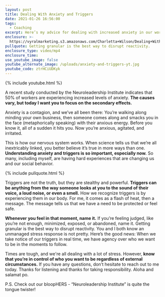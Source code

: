 ```yaml
---
layout: post
title: Dealing With Anxiety and Triggers
date: 2021-01-26 16:56:00
tags:
  - Coaching
excerpt: Here’s my advice for dealing with increased anxiety in our world.
enclosure: >-
  https://vyralmarketing.s3.amazonaws.com/Charletta+Wilson/Dealing+With+Anxiety+and+Triggers.mp4
pullquote: Getting granular is the best way to disrupt reactivity.
enclosure_type: video/mp4
enclosure_time:
use_youtube_image: false
youtube_alternate_image: /uploads/anxiety-and-triggers-yt.jpg
youtube_code: ztrHCiUDKyk
---
```


{% include youtube.html %}

A recent study conducted by the Neuroleadership Institute indicates that 50% of workers are experiencing increased levels of anxiety. **The causes vary, but today I want you to focus on the secondary effects.&nbsp;**

Anxiety is a contagion, and we’ve all been there: You’re walking along minding your own business, then someone comes along and smacks you in the face (metaphorically speaking) with their anxious energy. Before you know it, all of a sudden it hits you. Now you’re anxious, agitated, and irritated.

This is how our nervous system works. When science tells us that we’re all inextricably linked, you better believe it’s true in more ways than one. **Understanding anxiety and triggers is so important, especially now.** So many, including myself, are having hard experiences that are changing us and our social behavior.

{% include pullquote.html %}

Triggers are not the truth, but they are stealthy and powerful. **Triggers can be anything from the way someone looks at you to the sound of their voice, a loud noise, or even a smell.** How we recognize triggers is by experiencing them in our body. For me, it comes as a flash of heat, then a message. The message tells us that we have a need to be protected or feel safe.

**Whenever you feel in that moment, name it.** If you’re feeling judged, like you’re not enough, minimized, exposed, or abandoned, name it. Getting granular is the best way to disrupt reactivity. You and I both know an unmanaged stress response is not pretty. Here’s the good news: When we take notice of our triggers in real time, we have agency over who we want to be in the moments to follow.&nbsp;

Times are tough, and we're all dealing with a lot of stress. However, **know that you’re in control of who you want to be regardless of external circumstances.** If you have any questions, don’t hesitate to reach out to me today. Thanks for listening and thanks for taking responsibility. Aloha and salamat po.

P.S. Check out our bloopHERS - “Neuroleadership Institute” is quite the tongue twister\!
